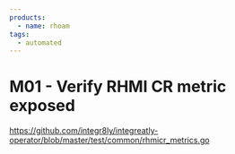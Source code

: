 ```yaml
---
products:
  - name: rhoam
tags:
  - automated
---
```


# M01 - Verify RHMI CR metric exposed

https://github.com/integr8ly/integreatly-operator/blob/master/test/common/rhmicr_metrics.go
